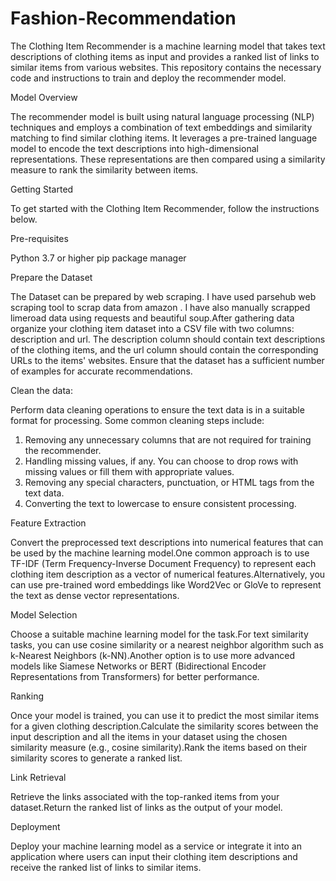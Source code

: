 # Fashion-Recommendation

The Clothing Item Recommender is a machine learning model that takes text descriptions of clothing items as input and provides a ranked list of links to similar items from various websites. This repository contains the necessary code and instructions to train and deploy the recommender model.

Model Overview

The recommender model is built using natural language processing (NLP) techniques and employs a combination of text embeddings and similarity matching to find similar clothing items. It leverages a pre-trained language model to encode the text descriptions into high-dimensional representations. These representations are then compared using a similarity measure to rank the similarity between items.

Getting Started

To get started with the Clothing Item Recommender, follow the instructions below.

Pre-requisites

Python 3.7 or higher
pip package manager

Prepare the Dataset

The Dataset can be prepared by web scraping. I have used parsehub web scraping tool to scrap data from amazon . I have also manually scrapped limeroad data using requests and beautiful soup.After gathering data organize your clothing item dataset into a CSV file with two columns: description and url. The description column should contain text descriptions of the clothing items, and the url column should contain the corresponding URLs to the items' websites. Ensure that the dataset has a sufficient number of examples for accurate recommendations.

Clean the data:

Perform data cleaning operations to ensure the text data is in a suitable format for processing. Some common cleaning steps include:
1) Removing any unnecessary columns that are not required for training the recommender.
2) Handling missing values, if any. You can choose to drop rows with missing values or fill them with appropriate values.
3) Removing any special characters, punctuation, or HTML tags from the text data.
4) Converting the text to lowercase to ensure consistent processing.

 Feature Extraction

Convert the preprocessed text descriptions into numerical features that can be used by the machine learning model.One common approach is to use TF-IDF (Term Frequency-Inverse Document Frequency) to represent each clothing item description as a vector of numerical features.Alternatively, you can use pre-trained word embeddings like Word2Vec or GloVe to represent the text as dense vector representations.

Model Selection

Choose a suitable machine learning model for the task.For text similarity tasks, you can use cosine similarity or a nearest neighbor algorithm such as k-Nearest Neighbors (k-NN).Another option is to use more advanced models like Siamese Networks or BERT (Bidirectional Encoder Representations from Transformers) for better performance.

Ranking

Once your model is trained, you can use it to predict the most similar items for a given clothing description.Calculate the similarity scores between the input description and all the items in your dataset using the chosen similarity measure (e.g., cosine similarity).Rank the items based on their similarity scores to generate a ranked list.

Link Retrieval

Retrieve the links associated with the top-ranked items from your dataset.Return the ranked list of links as the output of your model.

Deployment

Deploy your machine learning model as a service or integrate it into an application where users can input their clothing item descriptions and receive the ranked list of links to similar items.
